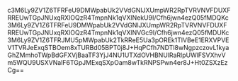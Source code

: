 c3M6Ly9ZV1Z6TFRFeU9DMWpabUk2VVdGNlJXUmpWR2RpTVRVNVFDUXFRREUwTGpJNUxqRXlOQzR4TmpnNk1qVXlNekU9I/Cfh6jwn4ezQ05fMDQKc3M6Ly9ZV1Z6TFRFeU9DMWpabUk2VVdGNlJXUmpWR2RpTVRVNVFDUXFRREUwTGpJNUxqRXlOQzR4TmpnNk1qVXlNVGc9I/Cfh6jwn4ezQ05fMDUKc3M6Ly9ZV1Z6TFRJMU5pMWpabUk2TkRReE5Ua3pOREk1TlVBeE1ERXVPVEV1TVRJeExqSTBOem8xTURBd05BPT0j8J+HqPCfh7NDTl8wNgpzczovL1kyaGhZMmhoTWpBdGFXVjBaaTF3YjJ4NU1UTXdOVHBNUlRaRlpUWlFSVXhvVm5WQU9USXVNalF6TGpJMExqSXpOam8wTkRNPSPwn4er8J+Ht0ZSXzEzCg==